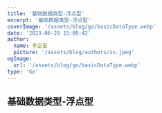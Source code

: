 ```yaml
---
title: '基础数据类型-浮点型'
excerpt: '基础数据类型-浮点型'
coverImage: '/assets/blog/go/basicDataType.webp'
date: '2023-06-29 15:00:42'
author:
  name: 李正星
  picture: '/assets/blog/authors/zx.jpeg'
ogImage:
  url: '/assets/blog/go/basicDataType.webp'
type: 'Go'
---
```


## 基础数据类型-浮点型